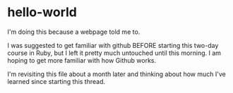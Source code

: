# hello-world
I'm doing this because a webpage told me to.

I was suggested to get familiar with github BEFORE starting this two-day course in Ruby, but I left it pretty much untouched until this morning. I am hoping to get more familiar with how Github works.

I'm revisiting this file about a month later and thinking about how much I've learned since starting this thread.
